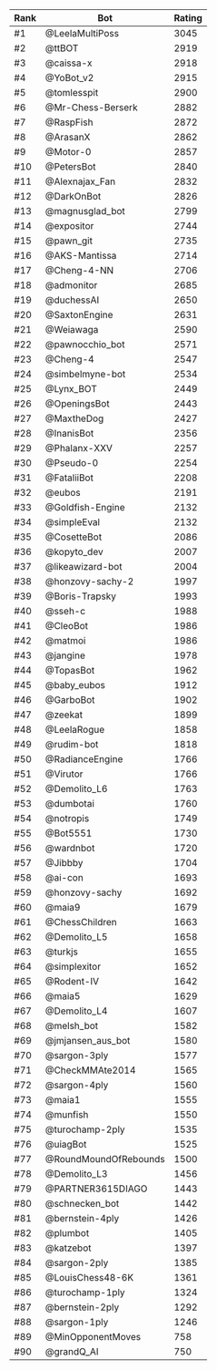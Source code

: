 Rank|Bot|Rating
---|---|---
#1|@LeelaMultiPoss|3045
#2|@ttBOT|2919
#3|@caissa-x|2918
#4|@YoBot_v2|2915
#5|@tomlesspit|2900
#6|@Mr-Chess-Berserk|2882
#7|@RaspFish|2872
#8|@ArasanX|2862
#9|@Motor-0|2857
#10|@PetersBot|2840
#11|@Alexnajax_Fan|2832
#12|@DarkOnBot|2826
#13|@magnusglad_bot|2799
#14|@expositor|2744
#15|@pawn_git|2735
#16|@AKS-Mantissa|2714
#17|@Cheng-4-NN|2706
#18|@admonitor|2685
#19|@duchessAI|2650
#20|@SaxtonEngine|2631
#21|@Weiawaga|2590
#22|@pawnocchio_bot|2571
#23|@Cheng-4|2547
#24|@simbelmyne-bot|2534
#25|@Lynx_BOT|2449
#26|@OpeningsBot|2443
#27|@MaxtheDog|2427
#28|@InanisBot|2356
#29|@Phalanx-XXV|2257
#30|@Pseudo-0|2254
#31|@FataliiBot|2208
#32|@eubos|2191
#33|@Goldfish-Engine|2132
#34|@simpleEval|2132
#35|@CosetteBot|2086
#36|@kopyto_dev|2007
#37|@likeawizard-bot|2004
#38|@honzovy-sachy-2|1997
#39|@Boris-Trapsky|1993
#40|@sseh-c|1988
#41|@CleoBot|1986
#42|@matmoi|1986
#43|@jangine|1978
#44|@TopasBot|1962
#45|@baby_eubos|1912
#46|@GarboBot|1902
#47|@zeekat|1899
#48|@LeelaRogue|1858
#49|@rudim-bot|1818
#50|@RadianceEngine|1766
#51|@Virutor|1766
#52|@Demolito_L6|1763
#53|@dumbotai|1760
#54|@notropis|1749
#55|@Bot5551|1730
#56|@wardnbot|1720
#57|@Jibbby|1704
#58|@ai-con|1693
#59|@honzovy-sachy|1692
#60|@maia9|1679
#61|@ChessChildren|1663
#62|@Demolito_L5|1658
#63|@turkjs|1655
#64|@simplexitor|1652
#65|@Rodent-IV|1642
#66|@maia5|1629
#67|@Demolito_L4|1607
#68|@melsh_bot|1582
#69|@jmjansen_aus_bot|1580
#70|@sargon-3ply|1577
#71|@CheckMMAte2014|1565
#72|@sargon-4ply|1560
#73|@maia1|1555
#74|@munfish|1550
#75|@turochamp-2ply|1535
#76|@uiagBot|1525
#77|@RoundMoundOfRebounds|1500
#78|@Demolito_L3|1456
#79|@PARTNER3615DIAGO|1443
#80|@schnecken_bot|1442
#81|@bernstein-4ply|1426
#82|@plumbot|1405
#83|@katzebot|1397
#84|@sargon-2ply|1385
#85|@LouisChess48-6K|1361
#86|@turochamp-1ply|1324
#87|@bernstein-2ply|1292
#88|@sargon-1ply|1246
#89|@MinOpponentMoves|758
#90|@grandQ_AI|750

